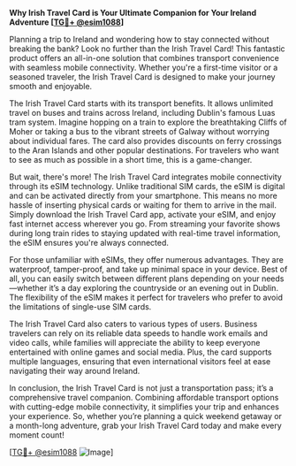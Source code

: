 **Why Irish Travel Card is Your Ultimate Companion for Your Ireland Adventure [[TG💪+ @esim1088](https://t.me/s/esim1088)]**

Planning a trip to Ireland and wondering how to stay connected without breaking the bank? Look no further than the Irish Travel Card! This fantastic product offers an all-in-one solution that combines transport convenience with seamless mobile connectivity. Whether you're a first-time visitor or a seasoned traveler, the Irish Travel Card is designed to make your journey smooth and enjoyable.

The Irish Travel Card starts with its transport benefits. It allows unlimited travel on buses and trains across Ireland, including Dublin's famous Luas tram system. Imagine hopping on a train to explore the breathtaking Cliffs of Moher or taking a bus to the vibrant streets of Galway without worrying about individual fares. The card also provides discounts on ferry crossings to the Aran Islands and other popular destinations. For travelers who want to see as much as possible in a short time, this is a game-changer.

But wait, there's more! The Irish Travel Card integrates mobile connectivity through its eSIM technology. Unlike traditional SIM cards, the eSIM is digital and can be activated directly from your smartphone. This means no more hassle of inserting physical cards or waiting for them to arrive in the mail. Simply download the Irish Travel Card app, activate your eSIM, and enjoy fast internet access wherever you go. From streaming your favorite shows during long train rides to staying updated with real-time travel information, the eSIM ensures you're always connected.

For those unfamiliar with eSIMs, they offer numerous advantages. They are waterproof, tamper-proof, and take up minimal space in your device. Best of all, you can easily switch between different plans depending on your needs—whether it’s a day exploring the countryside or an evening out in Dublin. The flexibility of the eSIM makes it perfect for travelers who prefer to avoid the limitations of single-use SIM cards.

The Irish Travel Card also caters to various types of users. Business travelers can rely on its reliable data speeds to handle work emails and video calls, while families will appreciate the ability to keep everyone entertained with online games and social media. Plus, the card supports multiple languages, ensuring that even international visitors feel at ease navigating their way around Ireland.

In conclusion, the Irish Travel Card is not just a transportation pass; it’s a comprehensive travel companion. Combining affordable transport options with cutting-edge mobile connectivity, it simplifies your trip and enhances your experience. So, whether you’re planning a quick weekend getaway or a month-long adventure, grab your Irish Travel Card today and make every moment count!

[[TG💪+ @esim1088](https://t.me/s/esim1088) ![Image](https://i.postimg.cc/Y0z9fWf4/image.png)]